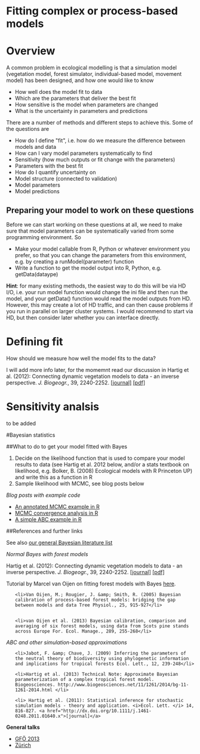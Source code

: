 Fitting complex or process-based models
===

# Overview

A common problem in ecological modelling is that a simulation model (vegetation model, forest simulator, individual-based model, movement model) has been designed, and how one would like to know

* How well does the model fit to data
* Which are the parameters that deliver the best fit
* How sensitive is the model when parameters are changed
* What is the uncertainty in parameters and predictions

There are a number of methods and different steps to achieve this. Some of the questions are

* How do I define "fit", i.e. how do we measure the difference between models and data
* How can I vary model parameters systematically to find
 * Sensitivity (how much outputs or fit change with the parameters)
 * Parameters with the best fit
* How do I quantify uncertainty on
 * Model structure (connected to validation)
 * Model parameters
 * Model predictions

## Preparing your model to work on these questions

Before we can start working on these questions at all, we need to make sure that model parameters can be systematically varied from some programming environment. So

* Make your model callable from R, Python or whatever environment you prefer, so that you can change the parameters from this environment, e.g. by creating a runModel(parameter) function
* Write a function to get the model output into R, Python, e.g. getData(dataype)

**Hint**: for many existing methods, the easiest way to do this will be via HD I/O, i.e. your run model function would change the ini file and then run the model, and your getData() function would read the model outputs from HD. However, this may create a lot of HD traffic, and can then cause problems if you run in parallel on larger cluster systems. I would recommend to start via HD, but then consider later whether you can interface directly.


# Defining fit

How should we measure how well the model fits to the data?

I will add more info later, for the momemnt read our discussion in Hartig et al. (2012): Connecting dynamic vegetation models to data - an inverse perspective. <i>J. Biogeogr.</i>, 39, 2240-2252. <a href="http://dx.doi.org/10.1111/j.1365-2699.2012.02745.x">[journal]</a> <a href="http://ecologypapers.blog.com/files/2012/10/Hartig-Connectingdynamicvegetation-2012.pdf">[pdf]</a>


# Sensitivity analsis

to be added



#Bayesian statistics


##What to do to get your model fitted with Bayes

<ol>
	<li>Decide on the likelihood function that is used to compare your model results to data (see Hartig et al. 2012 below, and/or a stats textbook on likelihood, e.g. Bolker, B. (2008) Ecological models with R Princeton UP) and write this as a function in R</li>
	<li>Sample likelihood with MCMC, see blog posts below</li>

</ol>


*Blog posts with example code*

<ul>
	<li><a href="http://theoreticalecology.wordpress.com/2010/09/17/metropolis-hastings-mcmc-in-r/">An annotated MCMC example in R</a></li>
	<li><a href="http://theoreticalecology.wordpress.com/2011/12/09/mcmc-chain-analysis-and-convergence-diagnostics-with-coda-in-r/">MCMC convergence analysis in R</a></li>
	<li><a href="http://theoreticalecology.wordpress.com/2012/07/15/a-simple-approximate-bayesian-computation-mcmc-abc-mcmc-in-r/">A simple ABC example in R</a></li>
</ul>



##References and further links

See also <a href="http://florianhartig.wordpress.com/teaching/bayes-intro/literature-suggestions-bayesian-statistics/">our general Bayesian literature list</a>


*Normal Bayes with forest models*

Hartig et al. (2012): Connecting dynamic vegetation models to data - an inverse perspective. <i>J. Biogeogr.</i>, 39, 2240-2252. <a href="http://dx.doi.org/10.1111/j.1365-2699.2012.02745.x">[journal]</a> <a href="http://ecologypapers.blog.com/files/2012/10/Hartig-Connectingdynamicvegetation-2012.pdf">[pdf]</a>

Tutorial by Marcel van Oijen on fitting forest models with Bayes  <a href="http://nora.nerc.ac.uk/6087/1/BC%26BMC_Guidance_2008-12-18_Final.pdf">here</a>.


<ul>

	<li>Van Oijen, M.; Rougier, J. &amp; Smith, R. (2005) Bayesian calibration of process-based forest models: bridging the gap between models and data Tree Physiol., 25, 915-927</li>


	<li>van Oijen et al. (2013) Bayesian calibration, comparison and averaging of six forest models, using data from Scots pine stands across Europe For. Ecol. Manage., 289, 255-268</li>

</ul>




*ABC and other simulation-based approximations*

<ul>

	<li>Jabot, F. &amp; Chave, J. (2009) Inferring the parameters of the neutral theory of biodiversity using phylogenetic information and implications for tropical forests Ecol. Lett., 12, 239-248</li>

	<li>Hartig et al. (2013) Technical Note: Approximate Bayesian parameterization of a complex tropical forest model. Biogeosciences. http://www.biogeosciences.net/11/1261/2014/bg-11-1261-2014.html </li>

	<li> Hartig et al. (2011): Statistical inference for stochastic simulation models - theory and application. <i>Ecol. Lett. </i> 14, 816-827. <a href="http://dx.doi.org/10.1111/j.1461-0248.2011.01640.x">[journal]</a> 
</ul>


<strong>General talks</strong>

<ul>
	<li><a href="http://de.slideshare.net/florianhartig/florian-hartig-gfoe13s">GFÖ 2013</a></li>
	<li><a href="http://florianhartig.files.wordpress.com/2013/12/inversemodelling.pdf">Zürich</a></li>
</ul>



